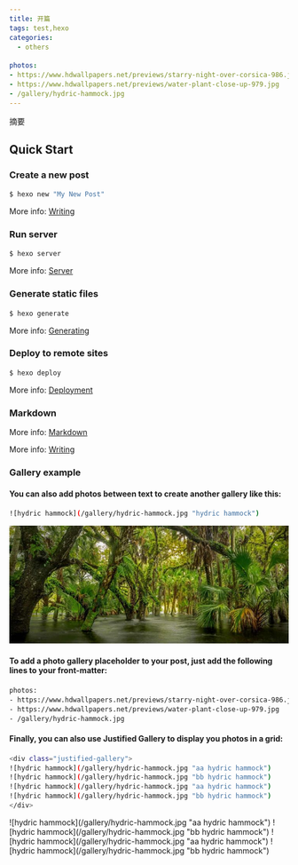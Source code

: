 ```yaml
---
title: 开篇
tags: test,hexo
categories: 
  - others

photos:
- https://www.hdwallpapers.net/previews/starry-night-over-corsica-986.jpg
- https://www.hdwallpapers.net/previews/water-plant-close-up-979.jpg
- /gallery/hydric-hammock.jpg
---
```

摘要
<!-- more -->

## Quick Start

### Create a new post

``` bash
$ hexo new "My New Post"
```

More info: [Writing](https://hexo.io/docs/writing.html)

### Run server

``` bash
$ hexo server
```

More info: [Server](https://hexo.io/docs/server.html)

### Generate static files

``` bash
$ hexo generate
```

More info: [Generating](https://hexo.io/docs/generating.html)

### Deploy to remote sites

``` bash
$ hexo deploy
```

More info: [Deployment](https://hexo.io/docs/deployment.html)



### Markdown

More info: [Markdown](http://blog.zhangruipeng.me/hexo-theme-hueman/2014/12/25/Markdown/)

More info: [Writing](https://hexo.io/docs/writing.html)



### Gallery example

#### You can also add photos between text to create another gallery like this:
``` bash
![hydric hammock](/gallery/hydric-hammock.jpg "hydric hammock")
```
![hydric hammock](/gallery/hydric-hammock.jpg "hydric hammock")



#### To add a photo gallery placeholder to your post, just add the following lines to your front-matter:

``` bash
photos:
- https://www.hdwallpapers.net/previews/starry-night-over-corsica-986.jpg
- https://www.hdwallpapers.net/previews/water-plant-close-up-979.jpg
- /gallery/hydric-hammock.jpg
```


#### Finally, you can also use Justified Gallery to display you photos in a grid:

``` bash
<div class="justified-gallery">
![hydric hammock](/gallery/hydric-hammock.jpg "aa hydric hammock")
![hydric hammock](/gallery/hydric-hammock.jpg "bb hydric hammock")
![hydric hammock](/gallery/hydric-hammock.jpg "aa hydric hammock")
![hydric hammock](/gallery/hydric-hammock.jpg "bb hydric hammock")
</div>
```

<div class="justified-gallery">
![hydric hammock](/gallery/hydric-hammock.jpg "aa hydric hammock")
![hydric hammock](/gallery/hydric-hammock.jpg "bb hydric hammock")
![hydric hammock](/gallery/hydric-hammock.jpg "aa hydric hammock")
![hydric hammock](/gallery/hydric-hammock.jpg "bb hydric hammock")
</div>

